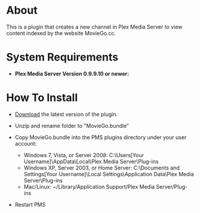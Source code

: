 About
=====

This is a plugin that creates a new channel in Plex Media Server to view content indexed by the website MovieGo.cc.

System Requirements
===================

- **Plex Media Server Version 0.9.9.10 or newer:**

How To Install
==============

- [Download](https://github.com/jwsolve/MovieGo.bundle/archive/master.zip) the latest version of the plugin.

- Unzip and rename folder to "MovieGo.bundle"

- Copy MovieGo.bundle into the PMS plugins directory under your user account:
	- Windows 7, Vista, or Server 2008: C:\Users[Your Username]\AppData\Local\Plex Media Server\Plug-ins
	- Windows XP, Server 2003, or Home Server: C:\Documents and Settings[Your Username]\Local Settings\Application Data\Plex Media Server\Plug-ins
	- Mac/Linux: ~/Library/Application Support/Plex Media Server/Plug-ins

- Restart PMS
